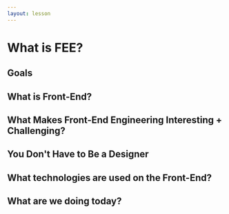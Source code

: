 ```yaml
---
layout: lesson
---
```


# What is FEE?

## Goals

## What is Front-End?

## What Makes Front-End Engineering Interesting + Challenging?

## You Don't Have to Be a Designer

## What technologies are used on the Front-End?

## What are we doing today?
